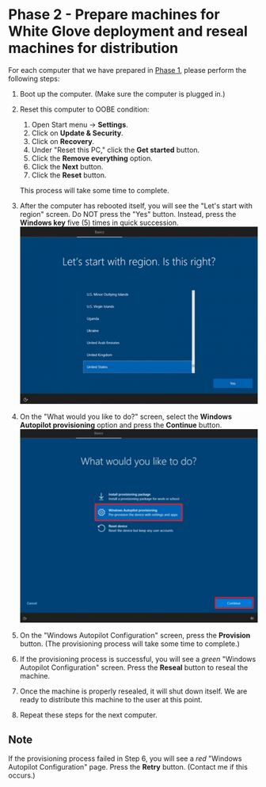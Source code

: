 # Phase 2 - Prepare machines for White Glove deployment and reseal machines for distribution

For each computer that we have prepared in [Phase 1](Phase%201%20-%20Harvest%20Hardware%20IDs%20for%20Windows%20Autopilot.md), please perform the following steps:

1. Boot up the computer.  (Make sure the computer is plugged in.)
2. Reset this computer to OOBE condition:
    1. Open Start menu -> **Settings**.
    2. Click on **Update & Security**.
    3. Click on **Recovery**.
    4. Under "Reset this PC," click the **Get started** button.
    5. Click the **Remove everything** option.
    6. Click the **Next** button.
    7. Click the **Reset** button.

    This process will take some time to complete.
    
3. After the computer has rebooted itself, you will see the "Let's start with region" screen.  Do NOT press the "Yes" button.  Instead, press the **Windows key** five (5) times in quick succession. ![Let's start with region](Assets\lets-start-with-region.png)
4. On the "What would you like to do?" screen, select the **Windows Autopilot provisioning** option and press the **Continue** button. ![What would you like to do](Assets\what-would-you-like-to-do.png)
5. On the "Windows Autopilot Configuration" screen, press the **Provision** button.  (The provisioning process will take some time to complete.)
6. If the provisioning process is successful, you will see a *green* "Windows Autopilot Configuration" screen.  Press the **Reseal** button to reseal the machine.
7. Once the machine is properly resealed, it will shut down itself.  We are ready to distribute this machine to the user at this point.
8. Repeat these steps for the next computer.

## Note
If the provisioning process failed in Step 6, you will see a *red* "Windows Autopilot Configuration" page.  Press the **Retry** button.  (Contact me if this occurs.)
